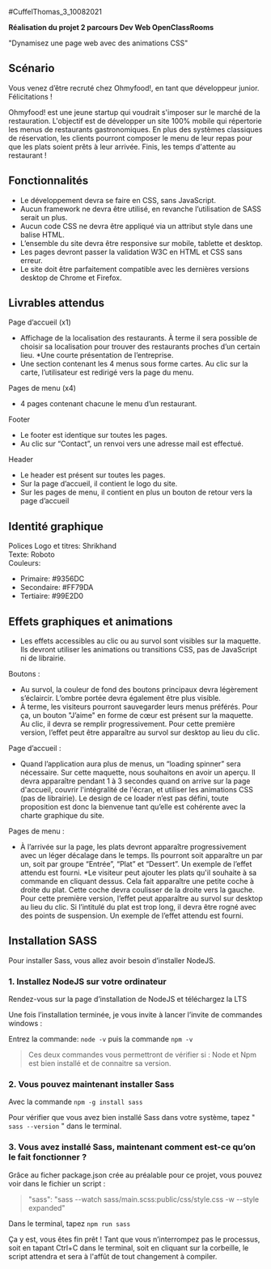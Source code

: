 #CuffelThomas_3_10082021

__Réalisation du projet 2 parcours Dev Web OpenClassRooms__

"Dynamisez une page web avec des animations CSS"

__Scénario__
-----------------

Vous venez d’être recruté chez Ohmyfood!, en tant que développeur junior. Félicitations !

Ohmyfood! est une jeune startup qui voudrait s'imposer sur le marché de la restauration. L'objectif est de développer un site 100% mobile qui répertorie les menus de restaurants gastronomiques. En plus des systèmes classiques de réservation, les clients pourront composer le menu de leur repas pour que les plats soient prêts à leur arrivée. Finis, les temps d'attente au restaurant !

__Fonctionnalités__
-----------------

* Le développement devra se faire en CSS, sans JavaScript.
* Aucun framework ne devra être utilisé, en revanche l’utilisation de SASS serait un plus.
* Aucun code CSS ne devra être appliqué via un attribut style dans une balise HTML.
* L’ensemble du site devra être responsive sur mobile, tablette et desktop.
* Les pages devront passer la validation W3C en HTML et CSS sans erreur.
* Le site doit être parfaitement compatible avec les dernières versions desktop de Chrome et Firefox.

__Livrables attendus__
-----------------

Page d’accueil (x1) 
* Affichage de la localisation des restaurants. À terme il sera possible de choisir sa 
localisation pour trouver des restaurants proches d’un certain lieu. 
*Une courte présentation de l’entreprise. 
* Une section contenant les 4 menus sous forme cartes. Au clic sur la carte, 
l’utilisateur est redirigé vers la page du menu.  
 
Pages de menu (x4) 
* 4 pages contenant chacune le menu d’un restaurant. 
 
 
Footer 
* Le footer est identique sur toutes les pages. 
* Au clic sur “Contact”, un renvoi vers une adresse mail est effectué. 
 
Header 
* Le header est présent sur toutes les pages. 
* Sur la page d’accueil, il contient le logo du site. 
* Sur les pages de menu, il contient en plus un bouton de retour vers la page d’accueil 

__Identité graphique__
-----------------

Polices Logo et titres: Shrikhand  
Texte: Roboto  
Couleurs:  
* Primaire: #9356DC
* Secondaire: #FF79DA
* Tertiaire: #99E2D0


__Effets graphiques et animations__
-----------------

* Les effets accessibles au clic ou au survol sont visibles sur la maquette. Ils devront utiliser 
les animations ou transitions CSS, pas de JavaScript ni de librairie. 
 
Boutons :
* Au survol, la couleur de fond des boutons principaux devra légèrement s’éclaircir. 
L’ombre portée devra également être plus visible.  
* À terme, les visiteurs pourront sauvegarder leurs menus préférés. Pour ça, un 
bouton "J’aime" en forme de cœur est présent sur la maquette. Au clic, il devra se 
remplir progressivement. Pour cette première version, l’effet peut être apparaître au 
survol sur desktop au lieu du clic. 
 
Page d’accueil :
* Quand l’application aura plus de menus, un “loading spinner” sera nécessaire. Sur 
cette maquette, nous souhaitons en avoir un aperçu. Il devra apparaître pendant 1 à 
3 secondes quand on arrive sur la page d'accueil, couvrir l'intégralité de l'écran, et 
utiliser les animations CSS (pas de librairie). Le design de ce loader n’est pas défini, 
toute proposition est donc la bienvenue tant qu’elle est cohérente avec la charte 
graphique du site. 
 
Pages de menu :
* À l’arrivée sur la page, les plats devront apparaître progressivement avec un léger 
décalage dans le temps. Ils pourront soit apparaître un par un, soit par groupe 
“Entrée”, “Plat” et “Dessert”. Un exemple de l’effet attendu est fourni. 
*Le visiteur peut ajouter les plats qu'il souhaite à sa commande en cliquant dessus. 
Cela fait apparaître une petite coche à droite du plat. Cette coche devra coulisser de 
la droite vers la gauche. Pour cette première version, l’effet peut apparaître au survol 
sur desktop au lieu du clic. Si l’intitulé du plat est trop long, il devra être rogné avec 
des points de suspension. Un exemple de l’effet attendu est fourni. 

__Installation SASS__
-----------------

Pour installer Sass, vous allez avoir besoin d’installer NodeJS. 

### 1. Installez NodeJS sur votre ordinateur

Rendez-vous sur la page d’installation de NodeJS et téléchargez la LTS

Une fois l’installation terminée, je vous invite à lancer l’invite de commandes windows :
  
  Entrez la commande: `node -v` puis la commande `npm -v`

> Ces deux commandes vous permettront de vérifier si :
> Node et Npm est bien installé et de connaitre sa version.

### 2. Vous pouvez maintenant installer Sass 

Avec la commande  `npm -g install sass` 

Pour vérifier que vous avez bien installé Sass dans votre système, tapez " `sass --version` " dans le terminal.

### 3. Vous avez installé Sass, maintenant comment est-ce qu’on le fait fonctionner ?

Grâce au ficher package.json crée au préalable pour ce projet, vous pouvez voir dans le fichier un script :
  > "sass": "sass --watch sass/main.scss:public/css/style.css -w --style expanded"

Dans le terminal, tapez  `npm run sass` 

Ça y est, vous êtes fin prêt !
Tant que vous n’interrompez pas le processus, soit en tapant Ctrl+C dans le terminal, soit en cliquant sur la corbeille,
le script attendra et sera à l'affût de tout changement à compiler.
